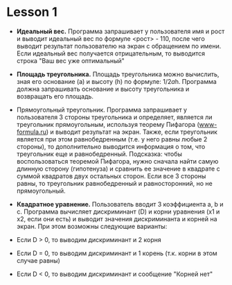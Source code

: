 # Lesson 1

* **Идеальный вес.** Программа запрашивает у пользователя имя и рост и выводит идеальный вес по формуле <рост> - 110, после чего выводит результат пользователю на экран с обращением по имени. Если идеальный вес получается отрицательным, то выводится строка "Ваш вес уже оптимальный"


* **Площадь треугольника.** Площадь треугольника можно вычислить, зная его основание (a) и высоту (h) по формуле: 1/2*a*h. Программа должна запрашивать основание и высоту треугольника и возвращать его площадь.
* Прямоугольный треугольник. Программа запрашивает у пользователя 3 стороны треугольника и определяет, является ли треугольник прямоугольным, используя теорему Пифагора (www-formula.ru) и выводит результат на экран. Также, если треугольник является при этом равнобедренным (т.е. у него равны любые 2 стороны), то дополнительно выводится информация о том, что треугольник еще и равнобедренный. Подсказка: чтобы воспользоваться теоремой Пифагора, нужно сначала найти самую длинную сторону (гипотенуза) и сравнить ее значение в квадрате с суммой квадратов двух остальных сторон. Если все 3 стороны равны, то треугольник равнобедренный и равносторонний, но не прямоугольный.


* **Квадратное уравнение.** Пользователь вводит 3 коэффициента a, b и с. Программа вычисляет дискриминант (D) и корни уравнения (x1 и x2, если они есть) и выводит значения дискриминанта и корней на экран. При этом возможны следующие варианты:
*   Если D > 0, то выводим дискриминант и 2 корня
*   Если D = 0, то выводим дискриминант и 1 корень (т.к. корни в этом случае равны)
*   Если D < 0, то выводим дискриминант и сообщение "Корней нет"